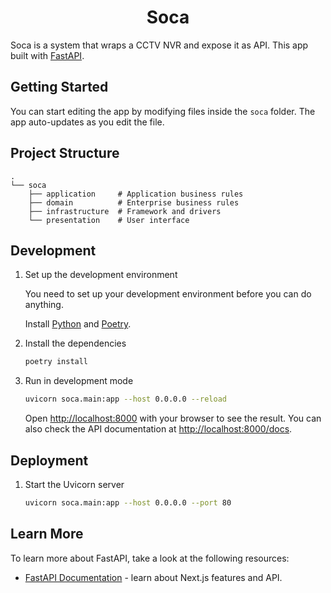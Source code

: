 <h1 align="center">Soca</h1>

Soca is a system that wraps a CCTV NVR and expose it as API. This app built with [FastAPI](https://fastapi.tiangolo.com//).

## Getting Started

You can start editing the app by modifying files inside the `soca` folder. The app auto-updates as you edit the file.

## Project Structure

```
.
└── soca
    ├── application     # Application business rules
    ├── domain          # Enterprise business rules
    ├── infrastructure  # Framework and drivers
    └── presentation    # User interface
```

## Development

1. Set up the development environment

   You need to set up your development environment before you can do anything.

   Install [Python](https://www.python.org/downloads/) and [Poetry](https://python-poetry.org/docs/#installation).

2. Install the dependencies

   ```bash
   poetry install
   ```

3. Run in development mode

   ```bash
   uvicorn soca.main:app --host 0.0.0.0 --reload
   ```

   Open [http://localhost:8000](http://localhost:3000) with your browser to see the result. You can also check the API documentation at [http://localhost:8000/docs](http://localhost:3000/docs).

## Deployment

1. Start the Uvicorn server

   ```bash
   uvicorn soca.main:app --host 0.0.0.0 --port 80
   ```

## Learn More

To learn more about FastAPI, take a look at the following resources:

- [FastAPI Documentation](https://fastapi.tiangolo.com/) - learn about Next.js features and API.
